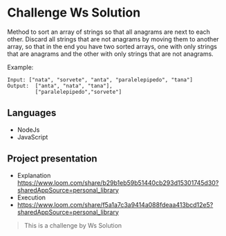 # Challenge Ws Solution
  Method to sort an array of strings so that all anagrams are next to each other. Discard all strings that are not anagrams by moving them to another array, so that in the end you have two sorted arrays, one with only strings that are anagrams and the other with only strings that are not anagrams.

Example:
```
Input: ["nata", "sorvete", "anta", "paralelepipedo", "tana"]
Output:  ["anta", "nata", "tana"],
         ["paralelepipedo","sorvete"]
```


## Languages
- NodeJs
- JavaScript

## Project presentation

- Explanation
  https://www.loom.com/share/b29b1eb59b51440cb293d15301745d30?sharedAppSource=personal_library
- Execution 
- https://www.loom.com/share/f5a1a7c3a9414a088fdeaa413bcd12e5?sharedAppSource=personal_library


> This is a challenge by Ws Solution
